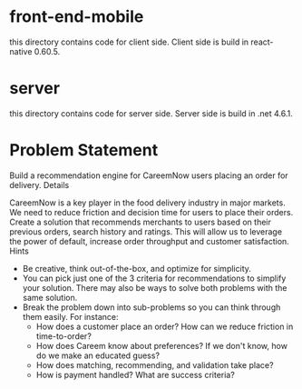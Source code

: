# front-end-mobile
this directory contains code for client side. Client side is build in react-native 0.60.5.
# server
this directory contains code for server side. Server side is build in .net 4.6.1. 

# Problem Statement
Build a recommendation engine for CareemNow users placing an order for delivery.
Details

CareemNow is a key player in the food delivery industry in major markets. We need to reduce friction and decision time for users to place their orders.
Create a solution that recommends merchants to users based on their previous orders, search history and ratings. This will allow us to leverage the power of default, increase order throughput and customer satisfaction. 
Hints

- Be creative, think out-of-the-box, and optimize for simplicity.
- You can pick just one of the 3 criteria for recommendations to simplify your solution. There may also be ways to solve both problems with the same solution.
- Break the problem down into sub-problems so you can think through them easily. For instance:
   - How does a customer place an order? How can we reduce friction in time-to-order?
   - How does Careem know about preferences? If we don't know, how do we make an educated guess?
   - How does matching, recommending, and validation take place?
   - How is payment handled? What are success criteria?